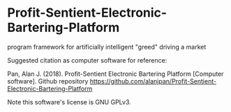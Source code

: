 # Profit-Sentient-Electronic-Bartering-Platform
program framework for artificially intelligent "greed" driving a market

Suggested citation as computer software for reference:

Pan, Alan J. (2018). Profit-Sentient Electronic Bartering Platform [Computer software]. Github repository <https://github.com/alanjpan/Profit-Sentient-Electronic-Bartering-Platform>



Note this software's license is GNU GPLv3.
